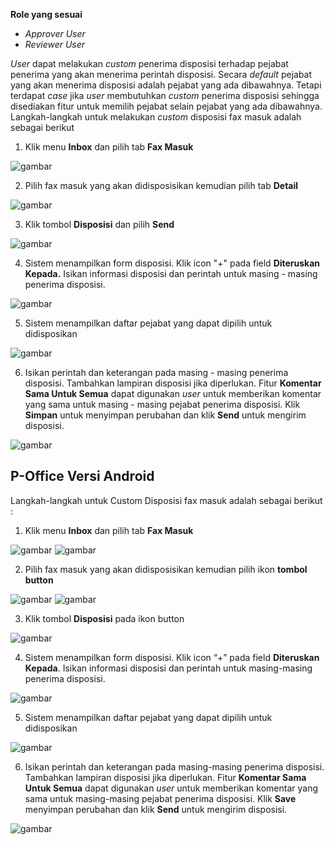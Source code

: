 **Role yang sesuai**

- *Approver User*
- *Reviewer User*

*User* dapat melakukan *custom* penerima disposisi terhadap pejabat penerima yang akan menerima perintah disposisi. Secara *default* pejabat yang akan menerima disposisi adalah pejabat yang ada dibawahnya. Tetapi terdapat *case* jika *user* membutuhkan *custom* penerima disposisi sehingga disediakan fitur untuk memilih pejabat selain pejabat yang ada dibawahnya. Langkah-langkah untuk melakukan *custom* disposisi fax masuk adalah sebagai berikut

1. Klik menu **Inbox** dan pilih tab **Fax Masuk**

![gambar](SC_FaxMasuk/FM32.png)

2. Pilih fax masuk yang akan didisposisikan kemudian pilih tab **Detail**

![gambar](SC_FaxMasuk/FM33.png)

3. Klik tombol **Disposisi** dan pilih **Send**

![gambar](SC_FaxMasuk/FM34.png)

4. Sistem menampilkan form disposisi. Klik icon "+" pada field **Diteruskan Kepada.** Isikan informasi disposisi dan perintah untuk masing - masing penerima disposisi.

![gambar](SC_FaxMasuk/FM35.png)

5. Sistem menampilkan daftar pejabat yang dapat dipilih untuk didisposikan

![gambar](SC_FaxMasuk/FM36.png)

6. Isikan perintah dan keterangan pada masing - masing penerima disposisi. Tambahkan lampiran disposisi jika diperlukan. Fitur **Komentar Sama Untuk Semua** dapat digunakan *user* untuk memberikan komentar yang sama untuk masing - masing pejabat penerima disposisi. Klik **Simpan** untuk menyimpan perubahan dan klik **Send** untuk mengirim disposisi.

![gambar](SC_FaxMasuk/FM37.png)




































## **P-Office Versi Android**

Langkah-langkah untuk Custom Disposisi fax masuk adalah sebagai berikut :

1. Klik menu **Inbox** dan pilih tab **Fax Masuk**

![gambar](Faxmasuk/FM_Android/Customdisposisi\A01.jpg) ![gambar](Faxmasuk/FM_Android/Customdisposisi\A02.jpg)

2. Pilih fax masuk yang akan didisposisikan kemudian pilih ikon **tombol button**

![gambar](Faxmasuk/FM_Android/Customdisposisi\A03.jpg) ![gambar](Faxmasuk/FM_Android/Customdisposisi\A04.jpg)

3. Klik tombol **Disposisi** pada ikon button

![gambar](Faxmasuk/FM_Android/Customdisposisi\A06.jpg)

4. Sistem menampilkan form disposisi. Klik icon “+” pada field **Diteruskan Kepada**. Isikan informasi disposisi dan perintah untuk masing-masing penerima disposisi.

![gambar](Faxmasuk/FM_Android/Customdisposisi\A07.jpg)

5. Sistem menampilkan daftar pejabat yang dapat dipilih untuk didisposikan

![gambar](Faxmasuk/FM_Android/Customdisposisi\A08.jpg)

6. Isikan perintah dan keterangan pada masing-masing penerima disposisi. Tambahkan lampiran disposisi jika diperlukan. Fitur **Komentar Sama Untuk Semua** dapat digunakan _user_ untuk memberikan komentar yang sama untuk masing-masing pejabat penerima disposisi. Klik **Save**  menyimpan perubahan dan klik **Send** untuk mengirim disposisi.

![gambar](Faxmasuk/FM_Android/Customdisposisi\A09.jpg)